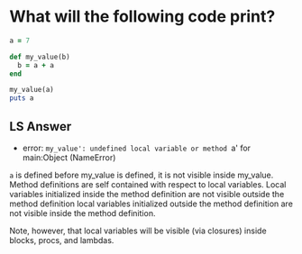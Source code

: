 # What will the following code print? 
```ruby
a = 7

def my_value(b)
  b = a + a
end

my_value(a)
puts a

```
## LS Answer
- error: `my_value': undefined local variable or method `a' for main:Object (NameError)

`a` is defined before my_value is defined, it is not visible inside my_value. 
Method definitions are self contained with respect to local variables. 
Local variables initialized inside the method definition are not visible outside the method definition
local variables initialized outside the method definition are not visible inside the method definition.

Note, however, that local variables will be visible (via closures) inside blocks, procs, and lambdas.